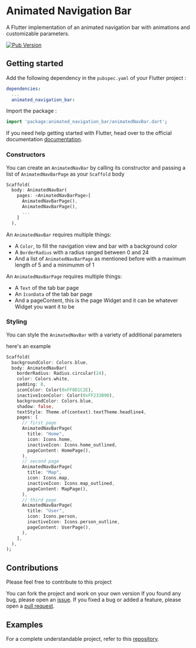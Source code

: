 # Animated Navigation Bar

A Flutter implementation of an animated navigation bar with animations and customizable parameters.

[![Pub Version](https://img.shields.io/pub/v/animated_navigation_bar?label=pub)](https://pub.dev/packages/animated_navigation_bar)

## Getting started

Add the following dependency in the `pubspec.yaml` of your Flutter project :

```yaml
dependencies:
  ...
  animated_navigation_bar:
```

Import the package :

```dart
import 'package:animated_navigation_bar/animatedNavBar.dart';
```

If you need help getting started with Flutter, head over to the official documentation [documentation](https://flutter.io/).

### Constructors

You can create an `AnimatedNavBar` by calling its constructor and passing a list of `AnimatedNavBarPage` as your `Scaffold` body

```dart
Scaffold(
  body: AnimatedNavBar(
    pages: <AnimatedNavBarPage>[
      AnimatedNavBarPage(),
      AnimatedNavBarPage(),
      ...
    ]
  ),
```

An `AnimatedNavBar` requires multiple things:

* A `Color`, to fill the navigation view and bar with a background color
* A `BorderRadius` with a radius ranged between 0 and 24
* And a list of `AnimatedNavBarPage` as mentioned before with a maximum length of 5 and a minimumm of 1

An `AnimatedNavBarPage` requires multiple things:

* A `Text` of the tab bar page
* An `IconData` of the tab bar page
* And a pageContent, this is the page Widget and it can be whatever Widget you want it to be

### Styling

You can style the `AnimatedNavBar` with a variety of additional parameters

here's an example

```dart
Scaffold(
  backgroundColor: Colors.blue,
  body: AnimatedNavBar(
    borderRadius: Radius.circular(24),
    color: Colors.white,
    padding: 8,
    iconColor: Color(0xFF0D1C2E),
    inactiveIconColor: Color(0xFF233B90),
    backgroundColor: Colors.blue,
    shadow: false,
    textStyle: Theme.of(context).textTheme.headline4,
    pages: [
      // first page
      AnimatedNavBarPage(
        title: "Home",
        icon: Icons.home,
        inactiveIcon: Icons.home_outlined,
        pageContent: HomePage(),
      ),
      // second page
      AnimatedNavBarPage(
        title: "Map",
        icon: Icons.map,
        inactiveIcon: Icons.map_outlined,
        pageContent: MapPage(),
      ),
      // third page
      AnimatedNavBarPage(
        title: "User",
        icon: Icons.person,
        inactiveIcon: Icons.person_outline,
        pageContent: UserPage(),
      ),
    ],
  ),
);
```

## Contributions

Please feel free to contribute to this project

You can fork the project and work on your own version
If you found any bug, please open an [issue](https://github.com/Majidbouikken/AnimatedNavigationBar/issues).
If you fixed a bug or added a feature, please open a [pull request](https://github.com/Majidbouikken/AnimatedNavigationBar/pulls).

## Examples

For a complete understandable project, refer to this [repository](https://github.com/Majidbouikken/MyBazaar).
